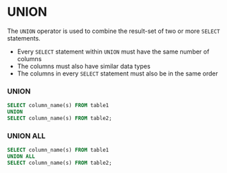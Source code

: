 # UNION

The `UNION` operator is used to combine the result-set of two or more `SELECT` statements.

* Every `SELECT` statement within `UNION` must have the same number of columns
* The columns must also have similar data types
* The columns in every `SELECT` statement must also be in the same order

### UNION

```sql
SELECT column_name(s) FROM table1
UNION
SELECT column_name(s) FROM table2;
```

### UNION ALL

```sql
SELECT column_name(s) FROM table1
UNION ALL
SELECT column_name(s) FROM table2;
```
